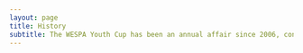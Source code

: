 ```yaml
---
layout: page
title: History
subtitle: The WESPA Youth Cup has been an annual affair since 2006, contested by the best U18 players from around the world.
---
```

